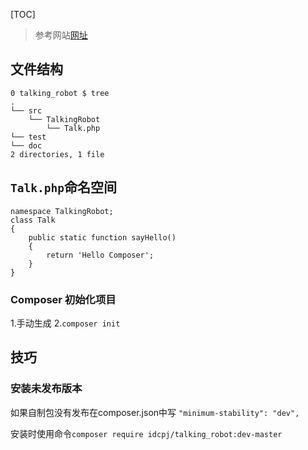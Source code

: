 [TOC]
>参考网站[网址](https://www.greatcl.com/2016/09/02/create-your-first-composer-package/)


## 文件结构
```
0 talking_robot $ tree
.
└── src
    └── TalkingRobot
        └── Talk.php
└── test
└── doc
2 directories, 1 file
```

## `Talk.php`命名空间
```
namespace TalkingRobot;
class Talk
{
    public static function sayHello()
    {
        return 'Hello Composer';
    }
}
```

###  Composer 初始化项目
1.手动生成
2.`composer init`



## 技巧

### 安装未发布版本
如果自制包没有发布在composer.json中写
`"minimum-stability": "dev",`

安装时使用命令`composer require idcpj/talking_robot:dev-master`

